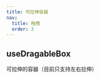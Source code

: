 ```yaml
---
title: 可拉伸容器
nav:
  title: 拖拽
  order: 3
---
```


## useDragableBox

可拉伸的容器（目前只支持左右拉伸）

<code src="./DragableBoxDemo.jsx"></code>

<API src='../../src/hooks/drag/useDragableBox.ts'></API>
